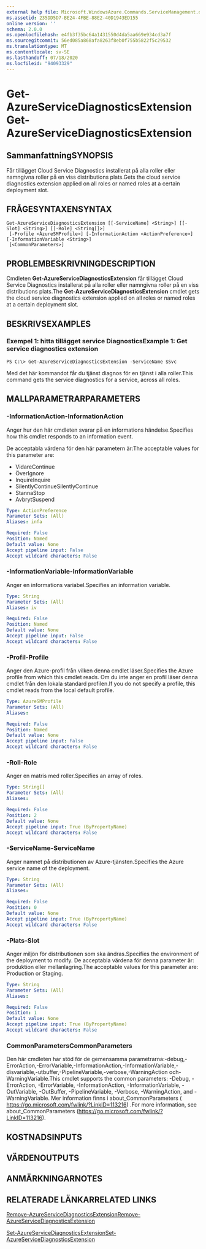 ```yaml
---
external help file: Microsoft.WindowsAzure.Commands.ServiceManagement.dll-Help.xml
ms.assetid: 235DD5D7-BE24-4FBE-88E2-40D1943ED155
online version: ''
schema: 2.0.0
ms.openlocfilehash: e4fb3f35bc64a1431550d4da5aa669e934cd3a7f
ms.sourcegitcommit: 56ed085a868afa8263f8eb0f755b5822f5c29532
ms.translationtype: MT
ms.contentlocale: sv-SE
ms.lasthandoff: 07/18/2020
ms.locfileid: "94093329"
---
```

# <span data-ttu-id="6a67f-101">Get-AzureServiceDiagnosticsExtension</span><span class="sxs-lookup"><span data-stu-id="6a67f-101">Get-AzureServiceDiagnosticsExtension</span></span>

## <span data-ttu-id="6a67f-102">Sammanfattning</span><span class="sxs-lookup"><span data-stu-id="6a67f-102">SYNOPSIS</span></span>
<span data-ttu-id="6a67f-103">Får tillägget Cloud Service Diagnostics installerat på alla roller eller namngivna roller på en viss distributions plats.</span><span class="sxs-lookup"><span data-stu-id="6a67f-103">Gets the cloud service diagnostics extension applied on all roles or named roles at a certain deployment slot.</span></span>

## <span data-ttu-id="6a67f-104">FRÅGESYNTAXEN</span><span class="sxs-lookup"><span data-stu-id="6a67f-104">SYNTAX</span></span>

```
Get-AzureServiceDiagnosticsExtension [[-ServiceName] <String>] [[-Slot] <String>] [[-Role] <String[]>]
 [-Profile <AzureSMProfile>] [-InformationAction <ActionPreference>] [-InformationVariable <String>]
 [<CommonParameters>]
```

## <span data-ttu-id="6a67f-105">PROBLEMBESKRIVNING</span><span class="sxs-lookup"><span data-stu-id="6a67f-105">DESCRIPTION</span></span>
<span data-ttu-id="6a67f-106">Cmdleten **Get-AzureServiceDiagnosticsExtension** får tillägget Cloud Service Diagnostics installerat på alla roller eller namngivna roller på en viss distributions plats.</span><span class="sxs-lookup"><span data-stu-id="6a67f-106">The **Get-AzureServiceDiagnosticsExtension** cmdlet gets the cloud service diagnostics extension applied on all roles or named roles at a certain deployment slot.</span></span>

## <span data-ttu-id="6a67f-107">BESKRIVS</span><span class="sxs-lookup"><span data-stu-id="6a67f-107">EXAMPLES</span></span>

### <span data-ttu-id="6a67f-108">Exempel 1: hitta tillägget service Diagnostics</span><span class="sxs-lookup"><span data-stu-id="6a67f-108">Example 1: Get service diagnostics extension</span></span> 
```
PS C:\> Get-AzureServiceDiagnosticsExtension -ServiceName $Svc
```

<span data-ttu-id="6a67f-109">Med det här kommandot får du tjänst diagnos för en tjänst i alla roller.</span><span class="sxs-lookup"><span data-stu-id="6a67f-109">This command gets the service diagnostics for a service, across all roles.</span></span>

## <span data-ttu-id="6a67f-110">MALLPARAMETRAR</span><span class="sxs-lookup"><span data-stu-id="6a67f-110">PARAMETERS</span></span>

### <span data-ttu-id="6a67f-111">-InformationAction</span><span class="sxs-lookup"><span data-stu-id="6a67f-111">-InformationAction</span></span>
<span data-ttu-id="6a67f-112">Anger hur den här cmdleten svarar på en informations händelse.</span><span class="sxs-lookup"><span data-stu-id="6a67f-112">Specifies how this cmdlet responds to an information event.</span></span>

<span data-ttu-id="6a67f-113">De acceptabla värdena för den här parametern är:</span><span class="sxs-lookup"><span data-stu-id="6a67f-113">The acceptable values for this parameter are:</span></span>

- <span data-ttu-id="6a67f-114">Vidare</span><span class="sxs-lookup"><span data-stu-id="6a67f-114">Continue</span></span>
- <span data-ttu-id="6a67f-115">Över</span><span class="sxs-lookup"><span data-stu-id="6a67f-115">Ignore</span></span>
- <span data-ttu-id="6a67f-116">Inquire</span><span class="sxs-lookup"><span data-stu-id="6a67f-116">Inquire</span></span>
- <span data-ttu-id="6a67f-117">SilentlyContinue</span><span class="sxs-lookup"><span data-stu-id="6a67f-117">SilentlyContinue</span></span>
- <span data-ttu-id="6a67f-118">Stanna</span><span class="sxs-lookup"><span data-stu-id="6a67f-118">Stop</span></span>
- <span data-ttu-id="6a67f-119">Avbryt</span><span class="sxs-lookup"><span data-stu-id="6a67f-119">Suspend</span></span>

```yaml
Type: ActionPreference
Parameter Sets: (All)
Aliases: infa

Required: False
Position: Named
Default value: None
Accept pipeline input: False
Accept wildcard characters: False
```

### <span data-ttu-id="6a67f-120">-InformationVariable</span><span class="sxs-lookup"><span data-stu-id="6a67f-120">-InformationVariable</span></span>
<span data-ttu-id="6a67f-121">Anger en informations variabel.</span><span class="sxs-lookup"><span data-stu-id="6a67f-121">Specifies an information variable.</span></span>

```yaml
Type: String
Parameter Sets: (All)
Aliases: iv

Required: False
Position: Named
Default value: None
Accept pipeline input: False
Accept wildcard characters: False
```

### <span data-ttu-id="6a67f-122">-Profil</span><span class="sxs-lookup"><span data-stu-id="6a67f-122">-Profile</span></span>
<span data-ttu-id="6a67f-123">Anger den Azure-profil från vilken denna cmdlet läser.</span><span class="sxs-lookup"><span data-stu-id="6a67f-123">Specifies the Azure profile from which this cmdlet reads.</span></span>
<span data-ttu-id="6a67f-124">Om du inte anger en profil läser denna cmdlet från den lokala standard profilen.</span><span class="sxs-lookup"><span data-stu-id="6a67f-124">If you do not specify a profile, this cmdlet reads from the local default profile.</span></span>

```yaml
Type: AzureSMProfile
Parameter Sets: (All)
Aliases: 

Required: False
Position: Named
Default value: None
Accept pipeline input: False
Accept wildcard characters: False
```

### <span data-ttu-id="6a67f-125">-Roll</span><span class="sxs-lookup"><span data-stu-id="6a67f-125">-Role</span></span>
<span data-ttu-id="6a67f-126">Anger en matris med roller.</span><span class="sxs-lookup"><span data-stu-id="6a67f-126">Specifies an array of roles.</span></span>

```yaml
Type: String[]
Parameter Sets: (All)
Aliases: 

Required: False
Position: 2
Default value: None
Accept pipeline input: True (ByPropertyName)
Accept wildcard characters: False
```

### <span data-ttu-id="6a67f-127">-ServiceName</span><span class="sxs-lookup"><span data-stu-id="6a67f-127">-ServiceName</span></span>
<span data-ttu-id="6a67f-128">Anger namnet på distributionen av Azure-tjänsten.</span><span class="sxs-lookup"><span data-stu-id="6a67f-128">Specifies the Azure service name of the deployment.</span></span>

```yaml
Type: String
Parameter Sets: (All)
Aliases: 

Required: False
Position: 0
Default value: None
Accept pipeline input: True (ByPropertyName)
Accept wildcard characters: False
```

### <span data-ttu-id="6a67f-129">-Plats</span><span class="sxs-lookup"><span data-stu-id="6a67f-129">-Slot</span></span>
<span data-ttu-id="6a67f-130">Anger miljön för distributionen som ska ändras.</span><span class="sxs-lookup"><span data-stu-id="6a67f-130">Specifies the environment of the deployment to modify.</span></span>
<span data-ttu-id="6a67f-131">De acceptabla värdena för denna parameter är: produktion eller mellanlagring.</span><span class="sxs-lookup"><span data-stu-id="6a67f-131">The acceptable values for this parameter are: Production or Staging.</span></span>

```yaml
Type: String
Parameter Sets: (All)
Aliases: 

Required: False
Position: 1
Default value: None
Accept pipeline input: True (ByPropertyName)
Accept wildcard characters: False
```

### <span data-ttu-id="6a67f-132">CommonParameters</span><span class="sxs-lookup"><span data-stu-id="6a67f-132">CommonParameters</span></span>
<span data-ttu-id="6a67f-133">Den här cmdleten har stöd för de gemensamma parametrarna:-debug,-ErrorAction,-ErrorVariable,-InformationAction,-InformationVariable,-disvariable,-utbuffer,-PipelineVariable,-verbose,-WarningAction och-WarningVariable.</span><span class="sxs-lookup"><span data-stu-id="6a67f-133">This cmdlet supports the common parameters: -Debug, -ErrorAction, -ErrorVariable, -InformationAction, -InformationVariable, -OutVariable, -OutBuffer, -PipelineVariable, -Verbose, -WarningAction, and -WarningVariable.</span></span> <span data-ttu-id="6a67f-134">Mer information finns i about_CommonParameters ( https://go.microsoft.com/fwlink/?LinkID=113216) .</span><span class="sxs-lookup"><span data-stu-id="6a67f-134">For more information, see about_CommonParameters (https://go.microsoft.com/fwlink/?LinkID=113216).</span></span>

## <span data-ttu-id="6a67f-135">KOSTNADS</span><span class="sxs-lookup"><span data-stu-id="6a67f-135">INPUTS</span></span>

## <span data-ttu-id="6a67f-136">VÄRDEN</span><span class="sxs-lookup"><span data-stu-id="6a67f-136">OUTPUTS</span></span>

## <span data-ttu-id="6a67f-137">ANMÄRKNINGAR</span><span class="sxs-lookup"><span data-stu-id="6a67f-137">NOTES</span></span>

## <span data-ttu-id="6a67f-138">RELATERADE LÄNKAR</span><span class="sxs-lookup"><span data-stu-id="6a67f-138">RELATED LINKS</span></span>

[<span data-ttu-id="6a67f-139">Remove-AzureServiceDiagnosticsExtension</span><span class="sxs-lookup"><span data-stu-id="6a67f-139">Remove-AzureServiceDiagnosticsExtension</span></span>](./Remove-AzureServiceDiagnosticsExtension.md)

[<span data-ttu-id="6a67f-140">Set-AzureServiceDiagnosticsExtension</span><span class="sxs-lookup"><span data-stu-id="6a67f-140">Set-AzureServiceDiagnosticsExtension</span></span>](./Set-AzureServiceDiagnosticsExtension.md)


